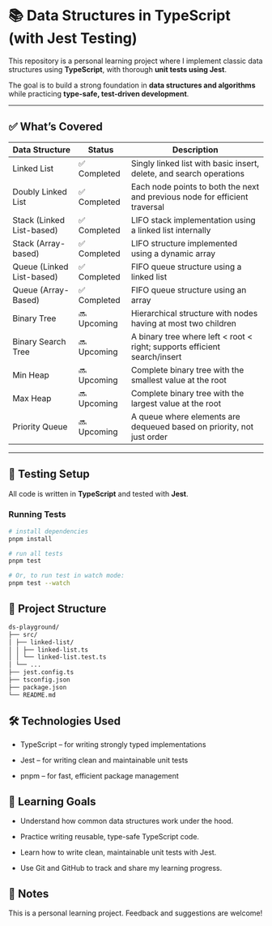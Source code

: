 # 📚 Data Structures in TypeScript (with Jest Testing)

This repository is a personal learning project where I implement classic data structures using **TypeScript**, with thorough **unit tests using Jest**.

The goal is to build a strong foundation in **data structures and algorithms** while practicing **type-safe, test-driven development**.

---

## ✅ What’s Covered

| Data Structure            | Status       | Description                                                                 |
| ------------------------- | ------------ | --------------------------------------------------------------------------- |
| Linked List               | ✅ Completed | Singly linked list with basic insert, delete, and search operations         |
| Doubly Linked List        | ✅ Completed | Each node points to both the next and previous node for efficient traversal |
| Stack (Linked List-based) | ✅ Completed | LIFO stack implementation using a linked list internally                    |
| Stack (Array-based)       | ✅ Completed | LIFO structure implemented using a dynamic array                            |
| Queue (Linked List-based) | ✅ Completed | FIFO queue structure using a linked list                                    |
| Queue (Array-Based)       | ✅ Completed | FIFO queue structure using an array                                         |
| Binary Tree               | 🔜 Upcoming  | Hierarchical structure with nodes having at most two children               |
| Binary Search Tree        | 🔜 Upcoming  | A binary tree where left < root < right; supports efficient search/insert   |
| Min Heap                  | 🔜 Upcoming  | Complete binary tree with the smallest value at the root                    |
| Max Heap                  | 🔜 Upcoming  | Complete binary tree with the largest value at the root                     |
| Priority Queue            | 🔜 Upcoming  | A queue where elements are dequeued based on priority, not just order       |

---

## 🧪 Testing Setup

All code is written in **TypeScript** and tested with **Jest**.

### Running Tests

```bash
# install dependencies
pnpm install

# run all tests
pnpm test

# Or, to run test in watch mode:
pnpm test --watch
```

## 📁 Project Structure

```bash
ds-playground/
├── src/
│ ├── linked-list/
│ │ ├── linked-list.ts
│ │ └── linked-list.test.ts
│ └── ...
├── jest.config.ts
├── tsconfig.json
├── package.json
└── README.md
```

## 🛠️ Technologies Used

- TypeScript – for writing strongly typed implementations

- Jest – for writing clean and maintainable unit tests

- pnpm – for fast, efficient package management

## 🎯 Learning Goals

- Understand how common data structures work under the hood.

- Practice writing reusable, type-safe TypeScript code.

- Learn how to write clean, maintainable unit tests with Jest.

- Use Git and GitHub to track and share my learning progress.

## 📌 Notes

This is a personal learning project. Feedback and suggestions are welcome!

